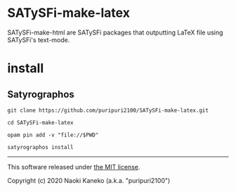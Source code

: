 # SATySFi-make-latex

SATySFi-make-html are SATySFi packages that outputting LaTeX file using SATySFi's text-mode.

# install

## Satyrographos

```
git clone https://github.com/puripuri2100/SATySFi-make-latex.git

cd SATySFi-make-latex

opam pin add -v "file://$PWD"

satyrographos install
```

---

This software released under [the MIT license](https://github.com/puripuri2100/SATySFi-make-latex/blob/master/LICENSE).

Copyright (c) 2020 Naoki Kaneko (a.k.a. "puripuri2100")
